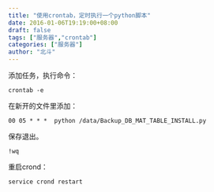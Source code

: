 ```yaml
---
title: "使用crontab，定时执行一个python脚本"
date: 2016-01-06T19:19:00+08:00
draft: false
tags: ["服务器","crontab"]
categories: ["服务器"]
author: "北斗"
---
```


添加任务，执行命令：
```
crontab -e
```
在新开的文件里添加：
```
00 05 * * *  python /data/Backup_DB_MAT_TABLE_INSTALL.py
```
保存退出。
```
!wq
```
重启crond：
```
service crond restart
```